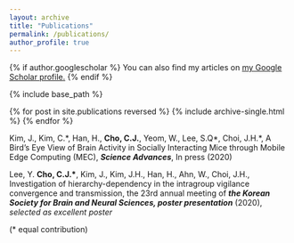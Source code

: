 ```yaml
---
layout: archive
title: "Publications"
permalink: /publications/
author_profile: true
---
```


{% if author.googlescholar %}
  You can also find my articles on <u><a href="{{author.googlescholar}}">my Google Scholar profile</a>.</u>
{% endif %}

{% include base_path %}

{% for post in site.publications reversed %}
  {% include archive-single.html %}
{% endfor %}

Kim, J., Kim, C.\*, Han, H., __Cho, C.J.__, Yeom, W., Lee, S.Q\*, Choi, J.H.\*, A Bird’s Eye View of Brain Activity in
Socially Interacting Mice through Mobile Edge Computing (MEC), **_Science Advances_**, In press (2020)

Lee, Y. __Cho, C.J.\*__, Kim, J., Kim, J.H., Han, H., Ahn, W., Choi, J.H., Investigation of hierarchy-dependency in
the intragroup vigilance convergence and transmission, the 23rd annual meeting of **_the Korean Society for Brain
and Neural Sciences, poster presentation_** (2020), _selected as excellent poster_ 

(\* equal contribution)
